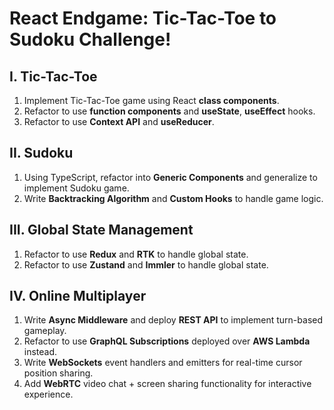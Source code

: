 # React Endgame: Tic-Tac-Toe to Sudoku Challenge!
## I. Tic-Tac-Toe
  1. Implement Tic-Tac-Toe game using React **class components**.
  2. Refactor to use **function components** and **useState**, **useEffect** hooks.
  3. Refactor to use **Context API** and **useReducer**.
## II. Sudoku
  1. Using TypeScript, refactor into **Generic Components** and generalize to implement Sudoku game.
  2. Write **Backtracking Algorithm** and **Custom Hooks** to handle game logic. 
## III. Global State Management
  1. Refactor to use **Redux** and **RTK** to handle global state.
  2. Refactor to use **Zustand** and **Immler** to handle global state.
## IV. Online Multiplayer
  1. Write **Async Middleware** and deploy **REST API** to implement turn-based gameplay.
  2. Refactor to use **GraphQL Subscriptions** deployed over **AWS Lambda** instead.
  3. Write **WebSockets** event handlers and emitters for real-time cursor position sharing.
  4. Add **WebRTC** video chat + screen sharing functionality for interactive experience. 
